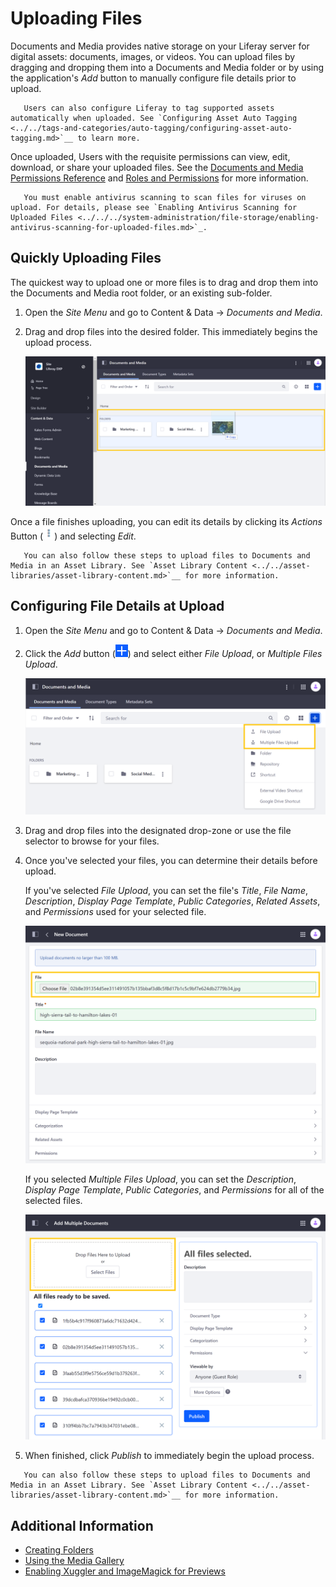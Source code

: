 # Uploading Files

Documents and Media provides native storage on your Liferay server for digital assets: documents, images, or videos. You can upload files by dragging and dropping them into a Documents and Media folder or by using the application's *Add* button to manually configure file details prior to upload.

```note::
   Users can also configure Liferay to tag supported assets automatically when uploaded. See `Configuring Asset Auto Tagging <../../tags-and-categories/auto-tagging/configuring-asset-auto-tagging.md>`__ to learn more. 
```

Once uploaded, Users with the requisite permissions can view, edit, download, or share your uploaded files. See the [Documents and Media Permissions Reference](../publishing-and-sharing/managing-document-access/documents-and-media-permissions-reference.md) and [Roles and Permissions](../../../users-and-permissions/roles-and-permissions/understanding-roles-and-permissions.md) for more information.

```important::
   You must enable antivirus scanning to scan files for viruses on upload. For details, please see `Enabling Antivirus Scanning for Uploaded Files <../../../system-administration/file-storage/enabling-antivirus-scanning-for-uploaded-files.md>`_.
```

## Quickly Uploading Files

The quickest way to upload one or more files is to drag and drop them into the Documents and Media root folder, or an existing sub-folder.

1. Open the *Site Menu* and go to Content & Data &rarr; *Documents and Media*.

1. Drag and drop files into the desired folder. This immediately begins the upload process.

   ![Drag and drop any number of files into the desired folder.](./uploading-files/images/01.png)

Once a file finishes uploading, you can edit its details by clicking its *Actions* Button (![Actions Button](../../../images/icon-actions.png)) and selecting *Edit*.

```note::
   You can also follow these steps to upload files to Documents and Media in an Asset Library. See `Asset Library Content <../../asset-libraries/asset-library-content.md>`__ for more information.
```

## Configuring File Details at Upload

1. Open the *Site Menu* and go to Content & Data &rarr; *Documents and Media*.

1. Click the *Add* button (![Add Button](../../../images/icon-add.png)) and select either *File Upload*, or *Multiple Files Upload*.

   ![Select either File Upload, or Multiple Files Upload](./uploading-files/images/02.png)

1. Drag and drop files into the designated drop-zone or use the file selector to browse for your files.

1. Once you've selected your files, you can determine their details before upload.

   If you've selected *File Upload*, you can set the file's *Title*, *File Name*, *Description*, *Display Page Template*, *Public Categories*, *Related Assets*, and *Permissions* used for your selected file.

   ![Select a file to upload and configure its details.](./uploading-files/images/03.png)

   If you selected *Multiple Files Upload*, you can set the *Description*, *Display Page Template*, *Public Categories*, and *Permissions* for all of the selected files.

   ![Select multiple to upload, and configure their details.](./uploading-files/images/04.png)

1. When finished, click *Publish* to immediately begin the upload process.

```note::
   You can also follow these steps to upload files to Documents and Media in an Asset Library. See `Asset Library Content <../../asset-libraries/asset-library-content.md>`__ for more information.
```

## Additional Information

* [Creating Folders](./creating-folders.md)
* [Using the Media Gallery](../publishing-and-sharing/publishing-documents.md#using-the-media-gallery-widget)
* [Enabling Xuggler and ImageMagick for Previews](../../../system-administration/using-the-server-administration-panel/configuring-external-services.md#enabling-document-previews)
